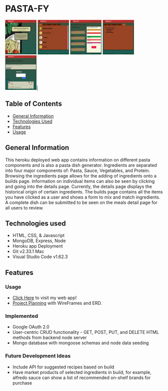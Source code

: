 # PASTA-FY

<img src="/public/assets/images/pastafy_HomePage.jpg" width=100px height=110px overflow="hidden">
<img  src="/public/assets/images/pastafy_IngredientsPage.jpg" width=100px  height=110px overflow="hidden">
<img src="/public/assets/images/pastafy_BuildPage.jpg" width=100px  height=110px overflow="hidden">
<img src="/public/assets/images/pastafy_MealsPage.jpg" width=100px  height=110px overflow="hidden">
<img src="/public/assets/images/pastafy_DetailsPage.jpg" width=100px  height=110px overflow="hidden">| 

## Table of Contents
* [General Information](#general-information)
* [Technologies Used](#technologies-used)
* [Features](#features)
* [Usage](#usage)

## General Information
This heroku deployed web app contains information on different pasta components and is also a pasta dish generator. Ingredients are separated into four major components of: Pasta, Sauce, Vegetables, and Protein. Browsing the ingredients page allows for the adding of ingredients onto a builds page. Information on individual items can also be seen by clicking and going into the details page. Currently, the details page displays the historical origin of certain ingredients. The builds page contains all the items you have clicked as a user and shows a form to mix and match ingredients. A complete dish can be submitted to be seen on the meals detail page for all users to review. 

## Technologies used
* HTML, CSS, & Javascript
* MongoDB, Express, Node
* Heroku app Deployment
* Git v2.33.1 Mac
* Visual Studio Code v1.62.3

## Features
### Usage
* [Click Here](https://pastafysei.herokuapp.com/) to visit my web app!
* [Project Planning](https://trello.com/b/LUV2IT1J/pasta-fyproject) with WireFrames and ERD.

### Implemented
* Google OAuth 2.0
* User-centric CRUD functionality - GET, POST, PUT, and DELETE HTML methods from backend node server
* Mongo database with mongoose schemas and node data seeding 

### Future Development Ideas
* Include API for suggested recipes based on build
* Have market products of selected ingredients in build, for example, alfredo sauce can show a list of recommended on-shelf brands for purchase 

